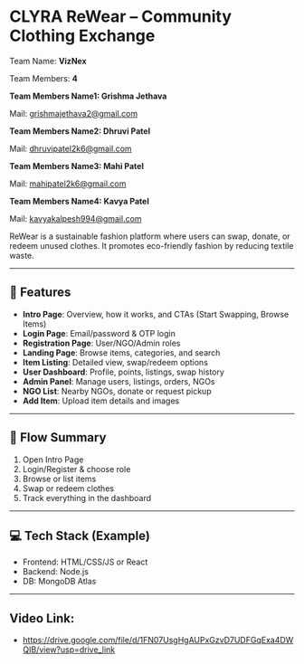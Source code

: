 # CLYRA ReWear – Community Clothing Exchange

Team Name: **VizNex**

Team Members:  **4**

**Team Members Name1: Grishma Jethava**

Mail: grishmajethava2@gmail.com

**Team Members Name2: Dhruvi Patel**

Mail: dhruvipatel2k6@gmail.com

**Team Members Name3: Mahi Patel**

Mail: mahipatel2k6@gmail.com

**Team Members Name4: Kavya Patel**

Mail: kavyakalpesh994@gmail.com


ReWear is a sustainable fashion platform where users can swap, donate, or redeem unused clothes. It promotes eco-friendly fashion by reducing textile waste.

---

## 🌟 Features

- **Intro Page**: Overview, how it works, and CTAs (Start Swapping, Browse Items)
- **Login Page**: Email/password & OTP login
- **Registration Page**: User/NGO/Admin roles
- **Landing Page**: Browse items, categories, and search
- **Item Listing**: Detailed view, swap/redeem options
- **User Dashboard**: Profile, points, listings, swap history
- **Admin Panel**: Manage users, listings, orders, NGOs
- **NGO List**: Nearby NGOs, donate or request pickup
- **Add Item**: Upload item details and images

---

## 🔄 Flow Summary

1. Open Intro Page  
2. Login/Register & choose role  
3. Browse or list items  
4. Swap or redeem clothes  
5. Track everything in the dashboard  

---

## 💻 Tech Stack (Example)

- Frontend: HTML/CSS/JS or React  
- Backend: Node.js  
- DB: MongoDB Atlas   

---

## Video Link:

- https://drive.google.com/file/d/1FN07UsgHgAUPxGzvD7UDFGqExa4DWQIB/view?usp=drive_link

